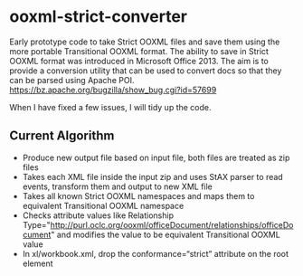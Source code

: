 # ooxml-strict-converter
Early prototype code to take Strict OOXML files and save them using the more portable Transitional OOXML format. The ability to save in Strict OOXML format was introduced in Microsoft Office 2013. The aim is to provide a conversion utility that can be used to convert docs so that they can be parsed using Apache POI. https://bz.apache.org/bugzilla/show_bug.cgi?id=57699

When I have fixed a few issues, I will tidy up the code.

## Current Algorithm
* Produce new output file based on input file, both files are treated as zip files
* Takes each XML file inside the input zip and uses StAX parser to read events, transform them and output to new XML file
* Takes all known Strict OOXML namespaces and maps them to equivalent Transitional OOXML namespace
* Checks attribute values like Relationship Type="http://purl.oclc.org/ooxml/officeDocument/relationships/officeDocument" and modifies the value to be equivalent Transitional OOXML value
* In xl/workbook.xml, drop the conformance=“strict” attribute on the root element
